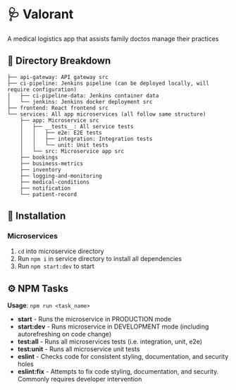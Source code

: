 # 🩺 Valorant

A medical logistics app that assists family doctos manage their practices

## 📘 Directory Breakdown

```
├── api-gateway: API gateway src
├── ci-pipeline: Jenkins pipeline (can be deployed locally, will require configuration)
│   ├── ci-pipeline-data: Jenkins container data
│   └── jenkins: Jenkins docker deployment src
├── frontend: React frontend src
└── services: All app microservices (all follow same structure)
    ├── app: Microservice src
    │   ├── __tests__: All service tests
    │   │   ├── e2e: E2E tests
    │   │   ├── integration: Integration tests
    │   │   └── unit: Unit tests
    │   └── src: Microservice app src
    ├── bookings
    ├── business-metrics
    ├── inventory
    ├── logging-and-monitoring
    ├── medical-conditions
    ├── notification
    └── patient-record
```

## 🔨 Installation

### Microservices

1. ```cd``` into microservice directory
2. Run ```npm i``` in service directory to install all dependencies
3. Run ```npm start:dev``` to start

## ⚙️ NPM Tasks

__Usage__: ```npm run <task_name>```

- __start__ - Runs the microservice in PRODUCTION mode
- __start:dev__ - Runs microservice in DEVELOPMENT mode (including autorefreshing on code change)
- __test:all__ - Runs all microservices tests (i.e. integration, unit, e2e)
- __test:unit__ - Runs all microservice unit tests
- __eslint__ - Checks code for consistent styling, documentation, and security holes
- __eslint:fix__ - Attempts to fix code styling, documentation, and security. Commonly requires developer intervention
